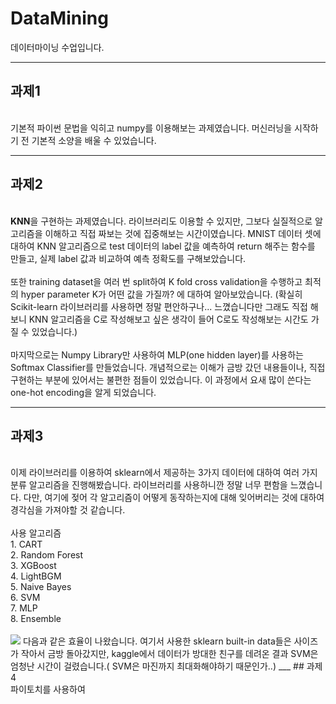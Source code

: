 # DataMining
데이터마이닝 수업입니다.
___
## 과제1  
<br/> 기본적 파이썬 문법을 익히고 numpy를 이용해보는 과제였습니다. 머신러닝을 시작하기 전 기본적 소양을 배울 수 있었습니다.
___
## 과제2 
<br/> **KNN**을 구현하는 과제였습니다. 라이브러리도 이용할 수 있지만, 그보다 실질적으로 알고리즘을 이해하고 직접 짜보는 것에 집중해보는 시간이였습니다.  MNIST 데이터 셋에 대하여 KNN 알고리즘으로 test 데이터의 label 값을 예측하여 return 해주는 함수를 만들고, 실제 label 값과 비교하여 예측 정확도를 구해보았습니다. 
<br/> <br/> 또한 training dataset을 여러 번 split하여 K fold cross validation을 수행하고 최적의 hyper parameter K가 어떤 값을 가질까? 에 대하여 알아보았습니다. (확실히 Scikit-learn 라이브러리를 사용하면 정말 편안하구나... 느꼈습니다만 그래도 직접 해보니 KNN 알고리즘을 C로 작성해보고 싶은 생각이 들어 C로도 작성해보는 시간도 가질 수 있었습니다.)
<br/> <br/> 마지막으로는 Numpy Library만 사용하여 MLP(one hidden layer)를 사용하는 Softmax Classifier를 만들었습니다. 개념적으로는 이해가 금방 갔던 내용들이나, 직접 구현하는 부분에 있어서는 불편한 점들이 있었습니다. 이 과정에서 요새 많이 쓴다는 one-hot encoding을 알게 되었습니다.
___
## 과제3  
<br/>
이제 라이브러리를 이용하여 sklearn에서 제공하는 3가지 데이터에 대하여 여러 가지 분류 알고리즘을 진행해봤습니다. 라이브러리를 사용하니깐 정말 너무 편함을 느꼈습니다. 다만, 여기에 젖어 각 알고리즘이 어떻게 동작하는지에 대해 잊어버리는 것에 대하여 경각심을 가져야할 것 같습니다.
<br/><br/>
사용 알고리즘
<br/>
1. CART <br/>
2. Random Forest<br/>
3. XGBoost<br/>
4. LightBGM<br/>
5. Naive Bayes<br/>
6. SVM<br/>
7. MLP<br/>
8. Ensemble
<br/><br/>
<img src = https://user-images.githubusercontent.com/32920566/117388152-26878b00-af25-11eb-9d41-d356bd126212.JPG />
다음과 같은 효율이 나왔습니다. 여기서 사용한 sklearn built-in data들은 사이즈가 작아서 금방 돌아갔지만, kaggle에서 데이터가 방대한 친구를 데려온 결과 SVM은 엄청난 시간이 걸렸습니다.( SVM은 마진까지 최대화해야하기 때문인가..)
___
## 과제4
<br>
파이토치를 사용하여
